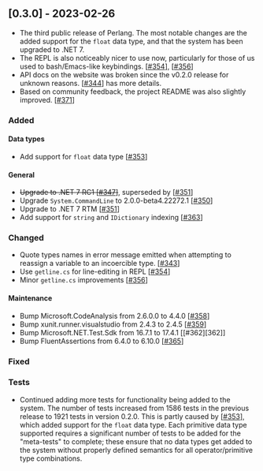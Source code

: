 ## [0.3.0] - 2023-02-26
- The third public release of Perlang. The most notable changes are the added support for the `float` data type, and that the system has been upgraded to .NET 7.
- The REPL is also noticeably nicer to use now, particularly for those of us used to bash/Emacs-like keybindings. [[#354][354]], [[#356][356]]
- API docs on the website was broken since the v0.2.0 release for unknown reasons. [[#344][344]] has more details.
- Based on community feedback, the project README was also slightly improved. [[#371][371]]

### Added
#### Data types
- Add support for `float` data type [[#353][353]]

#### General
- ~~Upgrade to .NET 7 RC1 [[#347][347]]~~, superseded by [[#351][351]]
- Upgrade `System.CommandLine` to 2.0.0-beta4.22272.1 [[#350][350]]
- Upgrade to .NET 7 RTM [[#351][351]]
- Add support for `string` and `IDictionary` indexing [[#363][363]]

### Changed
* Quote types names in error message emitted when attempting to reassign a variable to an incoercible type. [[#343][343]]
* Use `getline.cs` for line-editing in REPL [[#354][354]]
* Minor `getline.cs` improvements [[#356][356]]

#### Maintenance
- Bump Microsoft.CodeAnalysis from 2.6.0.0 to 4.4.0 [[#358][358]]
- Bump xunit.runner.visualstudio from 2.4.3 to 2.4.5 [[#359][359]]
- Bump Microsoft.NET.Test.Sdk from 16.7.1 to 17.4.1 [[#362][362]]
- Bump FluentAssertions from 6.4.0 to 6.10.0 [[#365][365]]

### Fixed

### Tests
- Continued adding more tests for functionality being added to the system. The number of tests increased from 1586 tests in the previous release to 1921  tests in version 0.2.0. This is partly caused by [[#353][353]], which added support for the `float` data type. Each primitive data type supported requires a significant number of tests to be added for the "meta-tests" to complete; these ensure that no data types get added to the system without properly defined semantics for all operator/primitive type combinations.

[343]: https://github.com/perlang-org/perlang/pull/343
[344]: https://github.com/perlang-org/perlang/pull/344
[347]: https://github.com/perlang-org/perlang/pull/347
[350]: https://github.com/perlang-org/perlang/pull/350
[351]: https://github.com/perlang-org/perlang/pull/351
[353]: https://github.com/perlang-org/perlang/pull/353
[354]: https://github.com/perlang-org/perlang/pull/354
[356]: https://github.com/perlang-org/perlang/pull/356
[358]: https://github.com/perlang-org/perlang/pull/358
[359]: https://github.com/perlang-org/perlang/pull/359
[363]: https://github.com/perlang-org/perlang/pull/363
[365]: https://github.com/perlang-org/perlang/pull/365
[371]: https://github.com/perlang-org/perlang/pull/371
